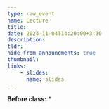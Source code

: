 ```yaml
---
type: raw_event
name: Lecture
title: 
date: 2024-11-04T14:20:00+3:30
description: 
tldr: 
hide_from_announcments: true
thumbnail:
links:
    - slides: 
      name: slides
---
```


**Before class:**
* 

